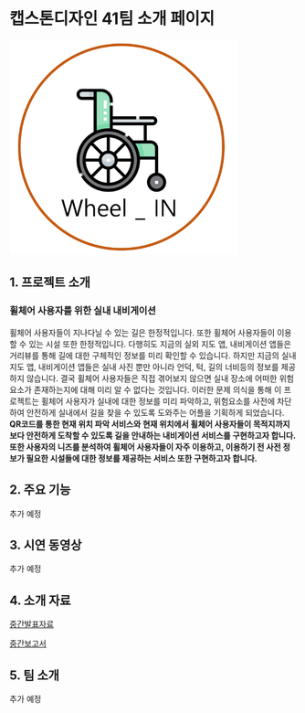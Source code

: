 # 캡스톤디자인 41팀 소개 페이지

<img src="./docs/img/Logo.PNG" alt="로고" width="400" />

## 1. 프로젝트 소개
### 휠체어 사용자를 위한 실내 내비게이션

휠체어 사용자들이 지나다닐 수 있는 길은 한정적입니다. 또한 휠체어 사용자들이 이용할 수 있는 시설 또한 한정적입니다.
다행히도 지금의 실외 지도 앱, 내비게이션 앱들은 거리뷰를 통해 길에 대한 구체적인 정보를 미리 확인할 수 있습니다.
하지만 지금의 실내 지도 앱, 내비게이션 앱들은 실내 사진 뿐만 아니라 언덕, 턱, 길의 너비등의 정보를 제공하지 않습니다.
결국 휠체어 사용자들은 직접 겪어보지 않으면 실내 장소에 어떠한 위험요소가 존재하는지에 대해 미리 알 수 없다는 것입니다.
이러한 문제 의식을 통해 이 프로젝트는 휠체어 사용자가 실내에 대한 정보를 미리 파악하고, 위험요소를 사전에 차단하여 안전하게 실내에서 길을 찾을 수 있도록 도와주는 어플을 기획하게 되었습니다.
**QR코드를 통한 현재 위치 파악 서비스와 현재 위치에서 휠체어 사용자들이 목적지까지 보다 안전하게 도착할 수 있도록 길을 안내하는 내비게이션 서비스를 구현하고자 합니다. 또한 사용자의 니즈를 분석하여 휠체어 사용자들이 자주 이용하고, 이용하기 전 사전 정보가 필요한 시설들에 대한 정보를 제공하는 서비스 또한 구현하고자 합니다.**


## 2. 주요 기능

추가 예정

## 3. 시연 동영상

추가 예정

## 4. 소개 자료

[중간발표자료](https://github.com/kookmin-sw/capstone-2023-41/blob/main/docs/%ED%8C%8041_%EC%A4%91%EA%B0%84%EB%B0%9C%ED%91%9C%EC%9E%90%EB%A3%8C.pdf)

[중간보고서](https://github.com/kookmin-sw/capstone-2023-41/blob/main/docs/%ED%8C%8041_%EC%A4%91%EA%B0%84%EB%B3%B4%EA%B3%A0%EC%84%9C.pdf)

## 5. 팀 소개

추가 예정

<!-- github slack test! -->
